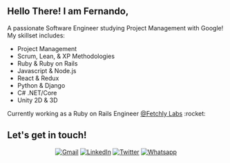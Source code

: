 <h2>Hello There! I am Fernando,</h2>
<p>A passionate Software Engineer studying Project Management with Google! My skillset includes:</p>
<ul>
  <li>Project Management</li>
  <li>Scrum, Lean, & XP Methodologies</li>
  <li>Ruby & Ruby on Rails</li>
  <li>Javascript & Node.js</li>
  <li>React & Redux</li>
  <li>Python & Django</li>
  <li>C# .NET/Core</li>
  <li>Unity 2D & 3D</li>
</ul>

<p>Currently working as a Ruby on Rails Engineer <a href="https://www.fetch.ly/" target="_blank">@Fetchly Labs</a> :rocket:</p>


<h2>Let's get in touch!</h2>
<p align="center">
  <a href="mailto:frpm1001@gmail.com" target="_blank"><img src="https://img.shields.io/badge/Gmail-D14836?style=for-the-badge&logo=gmail&logoColor=white" alt="Gmail"></a>
  <a href="https://www.linkedin.com/in/fernandorpm/" target="_blank"><img src="https://img.shields.io/badge/LinkedIn-%230077B5.svg?&style=for-the-badge&logo=linkedin&logoColor=white" alt="LinkedIn"></a>
  <a href="https://twitter.com/rpm_fernando" target="_blank"><img src="https://img.shields.io/badge/Twitter-1DA1F2.svg?&style=for-the-badge&logo=twitter&logoColor=white" alt="Twitter"></a>
  <a href="https://api.whatsapp.com/send?phone=5512981145270" target="_blank"><img src="https://img.shields.io/badge/WhatsApp-25D366?style=for-the-badge&logo=whatsapp&logoColor=white" alt="Whatsapp"></a>
</p>



